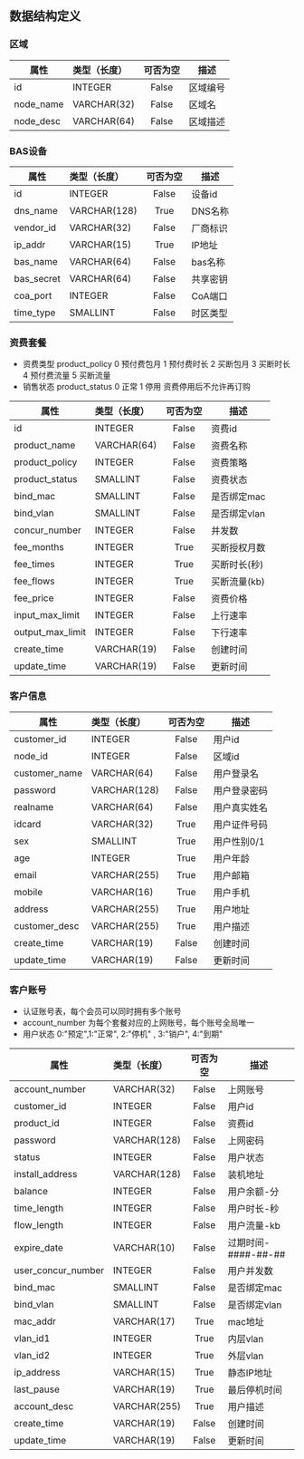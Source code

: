 ## 数据结构定义

### 区域

|属性                    |类型（长度）       |可否为空           |描述                        |
|-----------------------|:-----------------|:----------------:|--------------------------|
|id                     |INTEGER           |False             |区域编号                  |
|node_name              |VARCHAR(32)       |False             |区域名                     |
|node_desc              |VARCHAR(64)       |False             |区域描述                  |

### BAS设备

|属性                    |类型（长度）       |可否为空           |描述                        |
|-----------------------|:-----------------|:----------------:|--------------------------|
|id                     |INTEGER           |False             |设备id                      |
|dns_name               |VARCHAR(128)      |True              |DNS名称                     |
|vendor_id              |VARCHAR(32)       |False             |厂商标识                  |
|ip_addr                |VARCHAR(15)       |True              |IP地址                      |
|bas_name               |VARCHAR(64)       |False             |bas名称                     |
|bas_secret             |VARCHAR(64)       |False             |共享密钥                  |
|coa_port               |INTEGER           |False             |CoA端口                     |
|time_type              |SMALLINT          |False             |时区类型                  |

### 资费套餐

- 资费类型 product_policy 0 预付费包月 1 预付费时长 2 买断包月 3 买断时长 4 预付费流量 5 买断流量
- 销售状态 product_status 0 正常 1 停用 资费停用后不允许再订购


|属性                    |类型（长度）       |可否为空           |描述                        |
|-----------------------|:-----------------|:----------------:|--------------------------|
|id                     |INTEGER           |False             |资费id                      |
|product_name           |VARCHAR(64)       |False             |资费名称                  |
|product_policy         |INTEGER           |False             |资费策略                  |
|product_status         |SMALLINT          |False             |资费状态                  |
|bind_mac               |SMALLINT          |False             |是否绑定mac               |
|bind_vlan              |SMALLINT          |False             |是否绑定vlan              |
|concur_number          |INTEGER           |False             |并发数                     |
|fee_months             |INTEGER           |True              |买断授权月数            |
|fee_times              |INTEGER           |True              |买断时长(秒)             |
|fee_flows              |INTEGER           |True              |买断流量(kb)              |
|fee_price              |INTEGER           |False             |资费价格                  |
|input_max_limit        |INTEGER           |False             |上行速率                  |
|output_max_limit       |INTEGER           |False             |下行速率                  |
|create_time            |VARCHAR(19)       |False             |创建时间                  |
|update_time            |VARCHAR(19)       |False             |更新时间                  |

### 客户信息


|属性                    |类型（长度）       |可否为空           |描述                        |
|-----------------------|:-----------------|:----------------:|--------------------------|
|customer_id            |INTEGER           |False             |用户id                      |
|node_id                |INTEGER           |False             |区域id                      |
|customer_name          |VARCHAR(64)       |False             |用户登录名               |
|password               |VARCHAR(128)      |False             |用户登录密码            |
|realname               |VARCHAR(64)       |False             |用户真实姓名           |
|idcard                 |VARCHAR(32)       |True              |用户证件号码            |
|sex                    |SMALLINT          |True              |用户性别0/1               |
|age                    |INTEGER           |True              |用户年龄                  |
|email                  |VARCHAR(255)      |True              |用户邮箱                  |
|mobile                 |VARCHAR(16)       |True              |用户手机                  |
|address                |VARCHAR(255)      |True              |用户地址                  |
|customer_desc          |VARCHAR(255)      |True              |用户描述                  |
|create_time            |VARCHAR(19)       |False             |创建时间                  |
|update_time            |VARCHAR(19)       |False             |更新时间                  |


### 客户账号

- 认证账号表，每个会员可以同时拥有多个账号
- account_number 为每个套餐对应的上网账号，每个账号全局唯一
- 用户状态 0:"预定",1:"正常", 2:"停机" , 3:"销户", 4:"到期"
       

|属性                    |类型（长度）       |可否为空           |描述                        |
|-----------------------|:-----------------|:----------------:|--------------------------|
|account_number         |VARCHAR(32)       |False             |上网账号                  |
|customer_id            |INTEGER           |False             |用户id                      |
|product_id             |INTEGER           |False             |资费id                      |
|password               |VARCHAR(128)      |False             |上网密码                  |
|status                 |INTEGER           |False             |用户状态                  |
|install_address        |VARCHAR(128)      |False             |装机地址                  |
|balance                |INTEGER           |False             |用户余额-分              |
|time_length            |INTEGER           |False             |用户时长-秒              |
|flow_length            |INTEGER           |False             |用户流量-kb               |
|expire_date            |VARCHAR(10)       |False             |过期时间- ####-##-##      |
|user_concur_number     |INTEGER           |False             |用户并发数               |
|bind_mac               |SMALLINT          |False             |是否绑定mac               |
|bind_vlan              |SMALLINT          |False             |是否绑定vlan              |
|mac_addr               |VARCHAR(17)       |True              |mac地址                     |
|vlan_id1               |INTEGER           |True              |内层vlan                    |
|vlan_id2               |INTEGER           |True              |外层vlan                    |
|ip_address             |VARCHAR(15)       |True              |静态IP地址                |
|last_pause             |VARCHAR(19)       |True              |最后停机时间            |
|account_desc           |VARCHAR(255)      |True              |用户描述                  |
|create_time            |VARCHAR(19)       |False             |创建时间                  |
|update_time            |VARCHAR(19)       |False             |更新时间                  |


